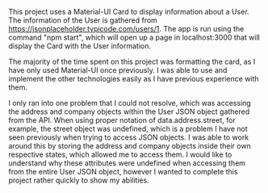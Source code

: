 This project uses a Material-UI Card to display information about a User. The information of the User is gathered from https://jsonplaceholder.typicode.com/users/1.
The app is run using the command "npm start", which will open up a page in localhost:3000 that will display the Card with the User information.

The majority of the time spent on this project was formatting the card, as I have only used Material-UI once previously. I was able to use and implement the other technologies
easily as I have previous experience with them.

I only ran into one problem that I could not resolve, which was accessing the address and company objects within the User JSON object gathered from the API. When using proper notation
of data.address.street, for example, the street object was undefined, which is a problem I have not seen previously when trying to access JSON objects. I was able to work around this by storing the address and company objects inside their own respective states, which allowed me to access them. I would like to understand why these attributes were undefined when
accessing them from the entire User JSON object, however I wanted to complete this project rather quickly to show my abilities.

